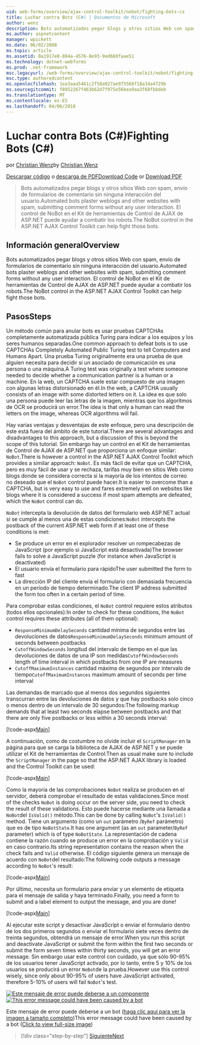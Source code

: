 ```yaml
---
uid: web-forms/overview/ajax-control-toolkit/nobot/fighting-bots-cs
title: Luchar contra Bots (C#) | Documentos de Microsoft
author: wenz
description: Bots automatizados pegar blogs y otros sitios Web con spam, envío de formularios de comentario sin ninguna interacción del usuario. El control de NoBot en el timo de AJAX de ASP.NET...
ms.author: aspnetcontent
manager: wpickett
ms.date: 06/02/2008
ms.topic: article
ms.assetid: 0a1917e0-884a-4576-8e93-9ed660faae51
ms.technology: dotnet-webforms
ms.prod: .net-framework
msc.legacyurl: /web-forms/overview/ajax-control-toolkit/nobot/fighting-bots-cs
msc.type: authoredcontent
ms.openlocfilehash: 1ea3aaa5461c2f58a927ae975568f18a34a4729b
ms.sourcegitcommit: f8852267f463b62d7f975e56bea9aa3f68fbbdeb
ms.translationtype: MT
ms.contentlocale: es-ES
ms.lasthandoff: 04/06/2018
---
```

<a name="fighting-bots-c"></a><span data-ttu-id="9a1b9-104">Luchar contra Bots (C#)</span><span class="sxs-lookup"><span data-stu-id="9a1b9-104">Fighting Bots (C#)</span></span>
====================
<span data-ttu-id="9a1b9-105">por [Christian Wenz](https://github.com/wenz)</span><span class="sxs-lookup"><span data-stu-id="9a1b9-105">by [Christian Wenz](https://github.com/wenz)</span></span>

<span data-ttu-id="9a1b9-106">[Descargar código](http://download.microsoft.com/download/9/3/f/93f8daea-bebd-4821-833b-95205389c7d0/NoBot0.cs.zip) o [descarga de PDF](http://download.microsoft.com/download/b/6/a/b6ae89ee-df69-4c87-9bfb-ad1eb2b23373/nobot0CS.pdf)</span><span class="sxs-lookup"><span data-stu-id="9a1b9-106">[Download Code](http://download.microsoft.com/download/9/3/f/93f8daea-bebd-4821-833b-95205389c7d0/NoBot0.cs.zip) or [Download PDF](http://download.microsoft.com/download/b/6/a/b6ae89ee-df69-4c87-9bfb-ad1eb2b23373/nobot0CS.pdf)</span></span>

> <span data-ttu-id="9a1b9-107">Bots automatizados pegar blogs y otros sitios Web con spam, envío de formularios de comentario sin ninguna interacción del usuario.</span><span class="sxs-lookup"><span data-stu-id="9a1b9-107">Automated bots plaster weblogs and other websites with spam, submitting comment forms without any user interaction.</span></span> <span data-ttu-id="9a1b9-108">El control de NoBot en el Kit de herramientas de Control de AJAX de ASP.NET puede ayudar a combatir los robots.</span><span class="sxs-lookup"><span data-stu-id="9a1b9-108">The NoBot control in the ASP.NET AJAX Control Toolkit can help fight those bots.</span></span>


## <a name="overview"></a><span data-ttu-id="9a1b9-109">Información general</span><span class="sxs-lookup"><span data-stu-id="9a1b9-109">Overview</span></span>

<span data-ttu-id="9a1b9-110">Bots automatizados pegar blogs y otros sitios Web con spam, envío de formularios de comentario sin ninguna interacción del usuario.</span><span class="sxs-lookup"><span data-stu-id="9a1b9-110">Automated bots plaster weblogs and other websites with spam, submitting comment forms without any user interaction.</span></span> <span data-ttu-id="9a1b9-111">El control de NoBot en el Kit de herramientas de Control de AJAX de ASP.NET puede ayudar a combatir los robots.</span><span class="sxs-lookup"><span data-stu-id="9a1b9-111">The NoBot control in the ASP.NET AJAX Control Toolkit can help fight those bots.</span></span>

## <a name="steps"></a><span data-ttu-id="9a1b9-112">Pasos</span><span class="sxs-lookup"><span data-stu-id="9a1b9-112">Steps</span></span>

<span data-ttu-id="9a1b9-113">Un método común para anular bots es usar pruebas CAPTCHAs completamente automatizada pública Turing para indicar a los equipos y los seres humanos separadas.</span><span class="sxs-lookup"><span data-stu-id="9a1b9-113">One common approach to defeat bots is to use CAPTCHAs Completely Automated Public Turing test to tell Computers and Humans Apart.</span></span> <span data-ttu-id="9a1b9-114">Una prueba Turing originalmente era una prueba de que alguien necesita para decidir si un asociado de comunicación es una persona o una máquina.</span><span class="sxs-lookup"><span data-stu-id="9a1b9-114">A Turing test was originally a test where someone needed to decide whether a communication partner is a human or a machine.</span></span> <span data-ttu-id="9a1b9-115">En la web, un CAPTCHA suele estar compuesto de una imagen con algunas letras distorsionado en él.</span><span class="sxs-lookup"><span data-stu-id="9a1b9-115">In the web, a CAPTCHA usually consists of an image with some distorted letters on it.</span></span> <span data-ttu-id="9a1b9-116">La idea es que solo una persona puede leer las letras de la imagen, mientras que los algoritmos de OCR se producirá un error.</span><span class="sxs-lookup"><span data-stu-id="9a1b9-116">The idea is that only a human can read the letters on the image, whereas OCR algorithms will fail.</span></span>

<span data-ttu-id="9a1b9-117">Hay varias ventajas y desventajas de este enfoque, pero una descripción de este está fuera del ámbito de este tutorial.</span><span class="sxs-lookup"><span data-stu-id="9a1b9-117">There are several advantages and disadvantages to this approach, but a discussion of this is beyond the scope of this tutorial.</span></span> <span data-ttu-id="9a1b9-118">Sin embargo hay un control en el Kit de herramientas de Control de AJAX de ASP.NET que proporciona un enfoque similar: `NoBot`.</span><span class="sxs-lookup"><span data-stu-id="9a1b9-118">There is however a control in the ASP.NET AJAX Control Toolkit which provides a similar approach: `NoBot`.</span></span> <span data-ttu-id="9a1b9-119">Es más fácil de evitar que un CAPTCHA, pero es muy fácil de usar y se rechaza, tarifas muy bien en sitios Web como blogs donde se considera correcta si la mayoría de los intentos de correo no deseado que el `NoBot` control puede hacer.</span><span class="sxs-lookup"><span data-stu-id="9a1b9-119">It is easier to overcome than a CAPTCHA, but is very easy to use and fares extremely well on websites like blogs where it is considered a success if most spam attempts are defeated, which the `NoBot` control can do.</span></span>

<span data-ttu-id="9a1b9-120">`NoBot` intercepta la devolución de datos del formulario web ASP.NET actual si se cumple al menos una de estas condiciones:</span><span class="sxs-lookup"><span data-stu-id="9a1b9-120">`NoBot` intercepts the postback of the current ASP.NET web form if at least one of these conditions is met:</span></span>

- <span data-ttu-id="9a1b9-121">Se produce un error en el explorador resolver un rompecabezas de JavaScript (por ejemplo si JavaScript está desactivada)</span><span class="sxs-lookup"><span data-stu-id="9a1b9-121">The browser fails to solve a JavaScript puzzle (for instance when JavaScript is deactivated)</span></span>
- <span data-ttu-id="9a1b9-122">El usuario envía el formulario para rápido</span><span class="sxs-lookup"><span data-stu-id="9a1b9-122">The user submitted the form to fast</span></span>
- <span data-ttu-id="9a1b9-123">La dirección IP del cliente envía el formulario con demasiada frecuencia en un período de tiempo determinado.</span><span class="sxs-lookup"><span data-stu-id="9a1b9-123">The client IP address submitted the form too often in a certain period of time.</span></span>

<span data-ttu-id="9a1b9-124">Para comprobar estas condiciones, el `NoBot` control requiere estos atributos (todos ellos opcionales):</span><span class="sxs-lookup"><span data-stu-id="9a1b9-124">In order to check for these conditions, the `NoBot` control requires these attributes (all of them optional):</span></span>

- <span data-ttu-id="9a1b9-125">`ResponseMinimumDelaySeconds` cantidad mínima de segundos entre las devoluciones de datos</span><span class="sxs-lookup"><span data-stu-id="9a1b9-125">`ResponseMinimumDelaySeconds` minimum amount of seconds between postbacks</span></span>
- <span data-ttu-id="9a1b9-126">`CutoffWindowSeconds` longitud del intervalo de tiempo en el que las devoluciones de datos de una IP son medidas</span><span class="sxs-lookup"><span data-stu-id="9a1b9-126">`CutoffWindowSeconds` length of time interval in which postbacks from one IP are measures</span></span>
- <span data-ttu-id="9a1b9-127">`CutoffMaximumInstances` cantidad máxima de segundos por intervalo de tiempo</span><span class="sxs-lookup"><span data-stu-id="9a1b9-127">`CutoffMaximumInstances` maximum amount of seconds per time interval</span></span>

<span data-ttu-id="9a1b9-128">Las demandas de marcado que al menos dos segundos siguientes transcurran entre las devoluciones de datos y que hay postbacks solo cinco o menos dentro de un intervalo de 30 segundos:</span><span class="sxs-lookup"><span data-stu-id="9a1b9-128">The following markup demands that at least two seconds elapse between postbacks and that there are only five postbacks or less within a 30 seconds interval:</span></span>

[!code-aspx[Main](fighting-bots-cs/samples/sample1.aspx)]

<span data-ttu-id="9a1b9-129">A continuación, como de costumbre no olvide incluir el `ScriptManager` en la página para que se carga la biblioteca de AJAX de ASP.NET y se puede utilizar el Kit de herramientas de Control:</span><span class="sxs-lookup"><span data-stu-id="9a1b9-129">Then as usual make sure to include the `ScriptManager` in the page so that the ASP.NET AJAX library is loaded and the Control Toolkit can be used:</span></span>

[!code-aspx[Main](fighting-bots-cs/samples/sample2.aspx)]

<span data-ttu-id="9a1b9-130">Como la mayoría de las comprobaciones `NoBot` realiza se producen en el servidor, deberá comprobar el resultado de estas validaciones.</span><span class="sxs-lookup"><span data-stu-id="9a1b9-130">Since most of the checks `NoBot` is doing occur on the server side, you need to check the result of these validations.</span></span> <span data-ttu-id="9a1b9-131">Esto puede hacerse mediante una llamada a `NoBot`del `IsValid()` método.</span><span class="sxs-lookup"><span data-stu-id="9a1b9-131">This can be done by calling `NoBot`'s `IsValid()` method.</span></span> <span data-ttu-id="9a1b9-132">Tiene un argumento (como un `out` parámetro /`ByRef` parámetro) que es de tipo `NoBotState`.</span><span class="sxs-lookup"><span data-stu-id="9a1b9-132">It has one argument (as an `out` parameter/`ByRef` parameter) which is of type `NoBotState`.</span></span> <span data-ttu-id="9a1b9-133">La representación de cadena contiene la razón cuando se produce un error en la comprobación y `Valid` en caso contrario.</span><span class="sxs-lookup"><span data-stu-id="9a1b9-133">Its string representation contains the reason when the check fails and `Valid` otherwise.</span></span> <span data-ttu-id="9a1b9-134">El código siguiente genera un mensaje de acuerdo con `NoBot`del resultado:</span><span class="sxs-lookup"><span data-stu-id="9a1b9-134">The following code outputs a message according to `NoBot`'s result:</span></span>

[!code-aspx[Main](fighting-bots-cs/samples/sample3.aspx)]

<span data-ttu-id="9a1b9-135">Por último, necesita un formulario para enviar y un elemento de etiqueta para el mensaje de salida y haya terminado.</span><span class="sxs-lookup"><span data-stu-id="9a1b9-135">Finally, you need a form to submit and a label element to output the message, and you are done!</span></span>

[!code-aspx[Main](fighting-bots-cs/samples/sample4.aspx)]

<span data-ttu-id="9a1b9-136">Al ejecutar este script y desactivar JavaScript o enviar el formulario dentro de los dos primeros segundos o enviar el formulario siete veces dentro de treinta segundos, obtendrá un mensaje de error.</span><span class="sxs-lookup"><span data-stu-id="9a1b9-136">When you run this script and deactivate JavaScript or submit the form within the first two seconds or submit the form seven times within thirty seconds, you will get an error message.</span></span> <span data-ttu-id="9a1b9-137">Sin embargo usar este control con cuidado, ya que sólo 90-95% de los usuarios tener JavaScript activado, por lo tanto, entre 5 y 10% de los usuarios se producirá un error `NoBot`de la prueba.</span><span class="sxs-lookup"><span data-stu-id="9a1b9-137">However use this control wisely, since only about 90-95% of users have JavaScript activated, therefore 5-10% of users will fail `NoBot`'s test.</span></span>


<span data-ttu-id="9a1b9-138">[![Este mensaje de error puede deberse a un componente](fighting-bots-cs/_static/image2.png)](fighting-bots-cs/_static/image1.png)</span><span class="sxs-lookup"><span data-stu-id="9a1b9-138">[![This error message could have been caused by a bot](fighting-bots-cs/_static/image2.png)](fighting-bots-cs/_static/image1.png)</span></span>

<span data-ttu-id="9a1b9-139">Este mensaje de error puede deberse a un bot ([haga clic aquí para ver la imagen a tamaño completo](fighting-bots-cs/_static/image3.png))</span><span class="sxs-lookup"><span data-stu-id="9a1b9-139">This error message could have been caused by a bot ([Click to view full-size image](fighting-bots-cs/_static/image3.png))</span></span>

> [!div class="step-by-step"]
> [<span data-ttu-id="9a1b9-140">Siguiente</span><span class="sxs-lookup"><span data-stu-id="9a1b9-140">Next</span></span>](fighting-bots-vb.md)

